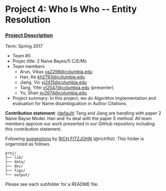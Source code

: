 # Project 4: Who Is Who -- Entity Resolution

### [Project Description](doc/project4_desc.md)

Term: Spring 2017

+ Team #5
+ Projec title: 2 Naive Bayes/5 C/E/Mc
+ Team members
	+ Arun, Vikas va2298@columbia.edu
	+ Han, Ke kh2793@columbia.edu
	+ Jiang, Vic yj2415@columbia.edu
	+ Tang, Yifei yt2547@columbia.edu (presenter)
	+ Yu, Shan sy2674@columbia.edu
+ Project summary: In this project, we do Algorithm implementation and evaluation for Name disambiguation in Author Citations. 
	
**Contribution statement**: ([default](doc/a_note_on_contributions.md)) Tang and Jiang are handling with paper 2 Naive Bayse Model. Han and Yu deal with the paper 5 method. All team members approve our work presented in our GitHub repository including this contribution statement.

Following [suggestions](http://nicercode.github.io/blog/2013-04-05-projects/) by [RICH FITZJOHN](http://nicercode.github.io/about/#Team) (@richfitz). This folder is orgarnized as follows.

```
proj/
├── lib/
├── data/
├── doc/
├── figs/
└── output/
```

Please see each subfolder for a README file.
